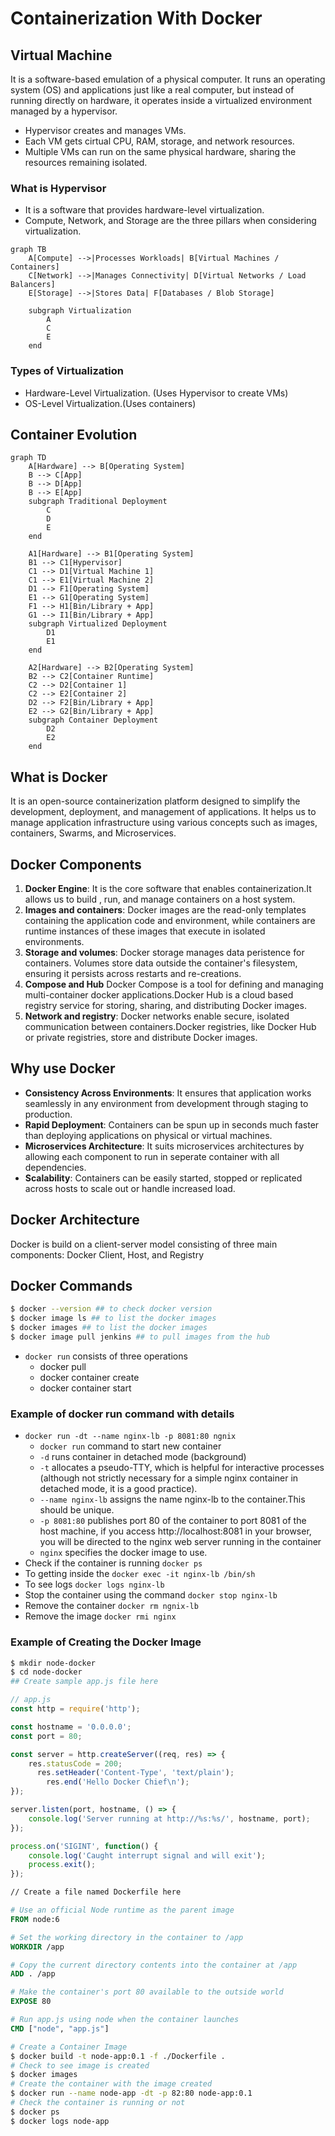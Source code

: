 # Containerization With Docker

## Virtual Machine
It is a software-based emulation of a physical computer. It runs an operating system (OS) and applications just like a real computer, but instead of running directly on hardware, it operates inside a virtualized environment managed by a hypervisor.

* Hypervisor creates and manages VMs.
* Each VM gets cirtual CPU, RAM, storage, and network resources.
* Multiple VMs can run on the same physical hardware, sharing the resources remaining isolated.

### What is Hypervisor
* It is a software that provides hardware-level virtualization.
* Compute, Network, and Storage are the three pillars when considering virtualization.

```mermaid
graph TB
    A[Compute] -->|Processes Workloads| B[Virtual Machines / Containers]
    C[Network] -->|Manages Connectivity| D[Virtual Networks / Load Balancers]
    E[Storage] -->|Stores Data| F[Databases / Blob Storage]
    
    subgraph Virtualization
        A
        C
        E
    end
```

### Types of Virtualization
- Hardware-Level Virtualization. (Uses Hypervisor to create VMs)
- OS-Level Virtualization.(Uses containers)

## Container Evolution
```mermaid
graph TD
    A[Hardware] --> B[Operating System]
    B --> C[App] 
    B --> D[App] 
    B --> E[App] 
    subgraph Traditional Deployment
        C
        D
        E
    end

    A1[Hardware] --> B1[Operating System]
    B1 --> C1[Hypervisor]
    C1 --> D1[Virtual Machine 1]
    C1 --> E1[Virtual Machine 2]
    D1 --> F1[Operating System]
    E1 --> G1[Operating System]
    F1 --> H1[Bin/Library + App]
    G1 --> I1[Bin/Library + App]
    subgraph Virtualized Deployment
        D1
        E1
    end

    A2[Hardware] --> B2[Operating System]
    B2 --> C2[Container Runtime]
    C2 --> D2[Container 1]
    C2 --> E2[Container 2]
    D2 --> F2[Bin/Library + App]
    E2 --> G2[Bin/Library + App]
    subgraph Container Deployment
        D2
        E2
    end
```



## What is Docker
It is an open-source containerization platform designed to simplify the development, deployment, and management of applications.
It helps us to manage application infrastructure using various concepts such as images, containers, Swarms, and Microservices.

## Docker Components
1. **Docker Engine**: It is the core software that enables containerization.It allows us to build , run, and manage containers on a host system.
2. **Images and containers**: Docker images are the read-only templates containing the application code and environment, while containers are runtime instances of these images that execute in isolated environments.
3. **Storage and volumes**: Docker storage manages data peristence for containers.
Volumes store data outside the container's filesystem, ensuring it persists across restarts and re-creations.
4. **Compose and Hub** Docker Compose is a tool for defining and managing multi-container docker applications.Docker Hub is a cloud based registry service for storing, sharing, and distributing Docker images.
5. **Network and registry**: Docker networks enable secure, isolated communication between containers.Docker registries, like Docker Hub or private registries, store and distribute Docker images.

## Why use Docker
- **Consistency Across Environments**: It ensures that application works seamlessly in any environment from development through staging to production.
- **Rapid Deployment**: Containers can be spun up in seconds much faster than deploying applications on physical or virtual machines.
- **Microservices Architecture**: It suits microservices architectures by allowing each component to run in seperate container with all dependencies.
- **Scalability**: Containers can be easily started, stopped or replicated across hosts to scale out or handle increased load.

## Docker Architecture
Docker is build on a client-server model consisting of three main components: Docker Client, Host, and Registry


## Docker Commands
```bash
$ docker --version ## to check docker version
$ docker image ls ## to list the docker images
$ docker images ## to list the docker images
$ docker image pull jenkins ## to pull images from the hub
```
- `docker run` consists of three operations
  - docker pull
  - docker container create
  - docker container start

### Example of docker run command with details
- `docker run -dt --name nginx-lb -p 8081:80 ngnix` 
  - `docker run` command to start new container
  - `-d` runs container in detached mode (background)
  - `-t`  allocates a pseudo-TTY, which is helpful for interactive processes (although not strictly necessary for a simple nginx container in detached mode, it is a good practice).
  - `--name nginx-lb` assigns the name nginx-lb to the container.This should be unique.
  - `-p 8081:80` publishes port 80 of the container to port 8081 of the host machine, if you access http://localhost:8081 in your browser, you will be directed to the nginx web server running in the container
  - `nginx` specifies the docker image to use.
- Check if the container is running `docker ps`
- To getting inside the `docker exec -it nginx-lb /bin/sh`
- To see logs `docker logs nginx-lb`
- Stop the container using the command `docker stop nginx-lb`
- Remove the container `docker rm ngnix-lb`
- Remove the image `docker rmi nginx`

### Example of Creating the Docker Image
```bash
$ mkdir node-docker
$ cd node-docker
## Create sample app.js file here
```
```js
// app.js
const http = require('http');

const hostname = '0.0.0.0';
const port = 80;

const server = http.createServer((req, res) => {
    res.statusCode = 200;
      res.setHeader('Content-Type', 'text/plain');
        res.end('Hello Docker Chief\n');
});

server.listen(port, hostname, () => {
    console.log('Server running at http://%s:%s/', hostname, port);
});

process.on('SIGINT', function() {
    console.log('Caught interrupt signal and will exit');
    process.exit();
});
```
```bash
// Create a file named Dockerfile here
```
```Dockerfile
# Use an official Node runtime as the parent image
FROM node:6

# Set the working directory in the container to /app
WORKDIR /app

# Copy the current directory contents into the container at /app
ADD . /app

# Make the container's port 80 available to the outside world
EXPOSE 80

# Run app.js using node when the container launches
CMD ["node", "app.js"]
```
```bash
# Create a Container Image
$ docker build -t node-app:0.1 -f ./Dockerfile .
# Check to see image is created
$ docker images
# Create the container with the image created
$ docker run --name node-app -dt -p 82:80 node-app:0.1
# Check the container is running or not
$ docker ps
$ docker logs node-app
```
